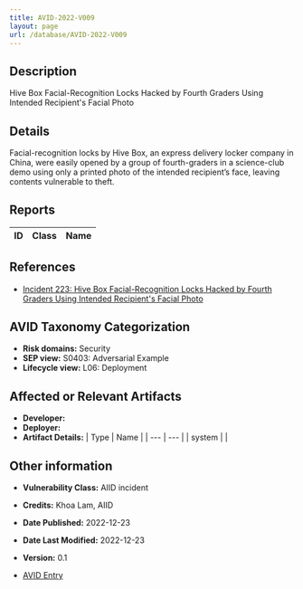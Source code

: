 ```yaml
---
title: AVID-2022-V009
layout: page
url: /database/AVID-2022-V009
---
```


## Description

Hive Box Facial-Recognition Locks Hacked by Fourth Graders Using Intended Recipient's Facial Photo

## Details

Facial-recognition locks by Hive Box, an express delivery locker company in China, were easily opened by a group of fourth-graders in a science-club demo using only a printed photo of the intended recipient’s face, leaving contents vulnerable to theft.

## Reports 

| ID | Class | Name |
| --- | --- | --- | 

## References

- [Incident 223: Hive Box Facial-Recognition Locks Hacked by Fourth Graders Using Intended Recipient's Facial Photo](https://incidentdatabase.ai/cite/223)

## AVID Taxonomy Categorization

- **Risk domains:** Security
- **SEP view:** S0403: Adversarial Example
- **Lifecycle view:** L06: Deployment

## Affected or Relevant Artifacts

- **Developer:** 
- **Deployer:** 
- **Artifact Details:**
| Type | Name |
| --- | --- | 
| system |  |

## Other information

- **Vulnerability Class:** AIID incident
- **Credits:** Khoa Lam, AIID
- **Date Published:** 2022-12-23
- **Date Last Modified:** 2022-12-23
- **Version:** 0.1

- [AVID Entry](https://github.com/avidml/avid-db/tree/main/vulnerabilities/2022/AVID-2022-V012.json)
